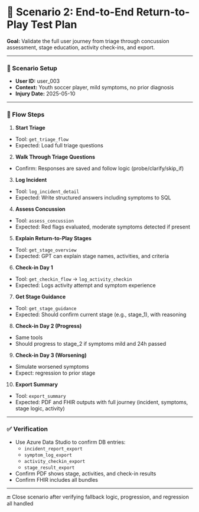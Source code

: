 # 🧪 Scenario 2: End-to-End Return-to-Play Test Plan

**Goal:** Validate the full user journey from triage through concussion assessment, stage education, activity check-ins, and export.

---

### 🧠 Scenario Setup
- **User ID:** user_003
- **Context:** Youth soccer player, mild symptoms, no prior diagnosis
- **Injury Date:** 2025-05-10

---

### 🔁 Flow Steps

1. **Start Triage**
- Tool: `get_triage_flow`
- Expected: Load full triage questions

2. **Walk Through Triage Questions**
- Confirm: Responses are saved and follow logic (probe/clarify/skip_if)

3. **Log Incident**
- Tool: `log_incident_detail`
- Expected: Write structured answers including symptoms to SQL

4. **Assess Concussion**
- Tool: `assess_concussion`
- Expected: Red flags evaluated, moderate symptoms detected if present

5. **Explain Return-to-Play Stages**
- Tool: `get_stage_overview`
- Expected: GPT can explain stage names, activities, and criteria

6. **Check-in Day 1**
- Tool: `get_checkin_flow` → `log_activity_checkin`
- Expected: Logs activity attempt and symptom experience

7. **Get Stage Guidance**
- Tool: `get_stage_guidance`
- Expected: Should confirm current stage (e.g., stage_1), with reasoning

8. **Check-in Day 2 (Progress)**
- Same tools
- Should progress to stage_2 if symptoms mild and 24h passed

9. **Check-in Day 3 (Worsening)**
- Simulate worsened symptoms
- Expect: regression to prior stage

10. **Export Summary**
- Tool: `export_summary`
- Expected: PDF and FHIR outputs with full journey (incident, symptoms, stage logic, activity)

---

### ✅ Verification
- Use Azure Data Studio to confirm DB entries:
  - `incident_report_export`
  - `symptom_log_export`
  - `activity_checkin_export`
  - `stage_result_export`
- Confirm PDF shows stage, activities, and check-in results
- Confirm FHIR includes all bundles

---

🔚 Close scenario after verifying fallback logic, progression, and regression all handled
